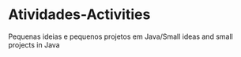 # Atividades-Activities
Pequenas ideias e pequenos projetos em Java/Small ideas and small projects in Java
